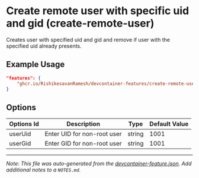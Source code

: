 
# Create remote user with specific uid and gid (create-remote-user)

Creates user with specified uid and gid and remove if user with the specified uid already presents.

## Example Usage

```json
"features": {
    "ghcr.io/RishikesavanRamesh/devcontainer-features/create-remote-user:1": {}
}
```

## Options

| Options Id | Description | Type | Default Value |
|-----|-----|-----|-----|
| userUid | Enter UID for non-root user | string | 1001 |
| userGid | Enter GID for non-root user | string | 1001 |



---

_Note: This file was auto-generated from the [devcontainer-feature.json](https://github.com/RishikesavanRamesh/devcontainer-features/blob/main/src/create-remote-user/devcontainer-feature.json).  Add additional notes to a `NOTES.md`._
